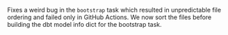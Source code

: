 Fixes a weird bug in the `bootstrap` task which resulted in unpredictable file ordering and failed only in GitHub Actions. We now sort the files before building the dbt model info dict for the bootstrap task.
